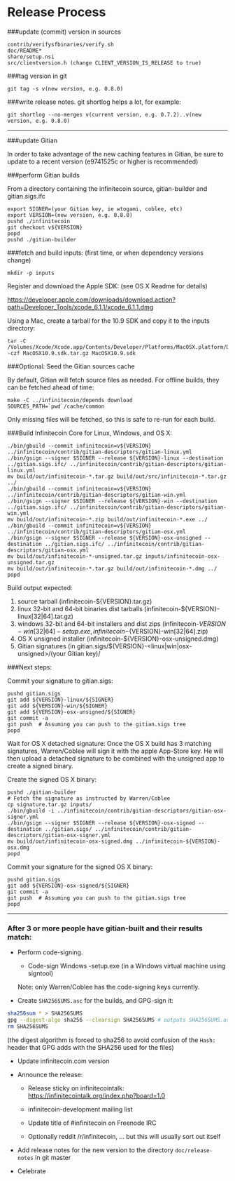 Release Process
====================

###update (commit) version in sources

	contrib/verifysfbinaries/verify.sh
	doc/README*
	share/setup.nsi
	src/clientversion.h (change CLIENT_VERSION_IS_RELEASE to true)

###tag version in git

	git tag -s v(new version, e.g. 0.8.0)

###write release notes. git shortlog helps a lot, for example:

	git shortlog --no-merges v(current version, e.g. 0.7.2)..v(new version, e.g. 0.8.0)

* * *

###update Gitian

 In order to take advantage of the new caching features in Gitian, be sure to update to a recent version (e9741525c or higher is recommended)

###perform Gitian builds

 From a directory containing the infinitecoin source, gitian-builder and gitian.sigs.ifc
  
    export SIGNER=(your Gitian key, ie wtogami, coblee, etc)
	export VERSION=(new version, e.g. 0.8.0)
	pushd ./infinitecoin
	git checkout v${VERSION}
	popd
	pushd ./gitian-builder

###fetch and build inputs: (first time, or when dependency versions change)

	mkdir -p inputs

 Register and download the Apple SDK: (see OS X Readme for details)

 https://developer.apple.com/downloads/download.action?path=Developer_Tools/xcode_6.1.1/xcode_6.1.1.dmg

 Using a Mac, create a tarball for the 10.9 SDK and copy it to the inputs directory:

	tar -C /Volumes/Xcode/Xcode.app/Contents/Developer/Platforms/MacOSX.platform/Developer/SDKs/ -czf MacOSX10.9.sdk.tar.gz MacOSX10.9.sdk

###Optional: Seed the Gitian sources cache

  By default, Gitian will fetch source files as needed. For offline builds, they can be fetched ahead of time:

	make -C ../infinitecoin/depends download SOURCES_PATH=`pwd`/cache/common

  Only missing files will be fetched, so this is safe to re-run for each build.

###Build Infinitecoin Core for Linux, Windows, and OS X:

	./bin/gbuild --commit infinitecoin=v${VERSION} ../infinitecoin/contrib/gitian-descriptors/gitian-linux.yml
	./bin/gsign --signer $SIGNER --release ${VERSION}-linux --destination ../gitian.sigs.ifc/ ../infinitecoin/contrib/gitian-descriptors/gitian-linux.yml
	mv build/out/infinitecoin-*.tar.gz build/out/src/infinitecoin-*.tar.gz ../
	./bin/gbuild --commit infinitecoin=v${VERSION} ../infinitecoin/contrib/gitian-descriptors/gitian-win.yml
	./bin/gsign --signer $SIGNER --release ${VERSION}-win --destination ../gitian.sigs.ifc/ ../infinitecoin/contrib/gitian-descriptors/gitian-win.yml
	mv build/out/infinitecoin-*.zip build/out/infinitecoin-*.exe ../
	./bin/gbuild --commit infinitecoin=v${VERSION} ../infinitecoin/contrib/gitian-descriptors/gitian-osx.yml
	./bin/gsign --signer $SIGNER --release ${VERSION}-osx-unsigned --destination ../gitian.sigs.ifc/ ../infinitecoin/contrib/gitian-descriptors/gitian-osx.yml
	mv build/out/infinitecoin-*-unsigned.tar.gz inputs/infinitecoin-osx-unsigned.tar.gz
	mv build/out/infinitecoin-*.tar.gz build/out/infinitecoin-*.dmg ../
	popd
  Build output expected:

  1. source tarball (infinitecoin-${VERSION}.tar.gz)
  2. linux 32-bit and 64-bit binaries dist tarballs (infinitecoin-${VERSION}-linux[32|64].tar.gz)
  3. windows 32-bit and 64-bit installers and dist zips (infinitecoin-${VERSION}-win[32|64]-setup.exe, infinitecoin-${VERSION}-win[32|64].zip)
  4. OS X unsigned installer (infinitecoin-${VERSION}-osx-unsigned.dmg)
  5. Gitian signatures (in gitian.sigs/${VERSION}-<linux|win|osx-unsigned>/(your Gitian key)/

###Next steps:

Commit your signature to gitian.sigs:

	pushd gitian.sigs
	git add ${VERSION}-linux/${SIGNER}
	git add ${VERSION}-win/${SIGNER}
	git add ${VERSION}-osx-unsigned/${SIGNER}
	git commit -a
	git push  # Assuming you can push to the gitian.sigs tree
	popd

  Wait for OS X detached signature:
	Once the OS X build has 3 matching signatures, Warren/Coblee will sign it with the apple App-Store key.
	He will then upload a detached signature to be combined with the unsigned app to create a signed binary.

  Create the signed OS X binary:

	pushd ./gitian-builder
	# Fetch the signature as instructed by Warren/Coblee
	cp signature.tar.gz inputs/
	./bin/gbuild -i ../infinitecoin/contrib/gitian-descriptors/gitian-osx-signer.yml
	./bin/gsign --signer $SIGNER --release ${VERSION}-osx-signed --destination ../gitian.sigs/ ../infinitecoin/contrib/gitian-descriptors/gitian-osx-signer.yml
	mv build/out/infinitecoin-osx-signed.dmg ../infinitecoin-${VERSION}-osx.dmg
	popd

Commit your signature for the signed OS X binary:

	pushd gitian.sigs
	git add ${VERSION}-osx-signed/${SIGNER}
	git commit -a
	git push  # Assuming you can push to the gitian.sigs tree
	popd

-------------------------------------------------------------------------

### After 3 or more people have gitian-built and their results match:

- Perform code-signing.

    - Code-sign Windows -setup.exe (in a Windows virtual machine using signtool)

  Note: only Warren/Coblee has the code-signing keys currently.

- Create `SHA256SUMS.asc` for the builds, and GPG-sign it:
```bash
sha256sum * > SHA256SUMS
gpg --digest-algo sha256 --clearsign SHA256SUMS # outputs SHA256SUMS.asc
rm SHA256SUMS
```
(the digest algorithm is forced to sha256 to avoid confusion of the `Hash:` header that GPG adds with the SHA256 used for the files)

- Update infinitecoin.com version

- Announce the release:

  - Release sticky on infinitecointalk: https://infinitecointalk.org/index.php?board=1.0

  - infinitecoin-development mailing list

  - Update title of #infinitecoin on Freenode IRC

  - Optionally reddit /r/infinitecoin, ... but this will usually sort out itself

- Add release notes for the new version to the directory `doc/release-notes` in git master

- Celebrate 
